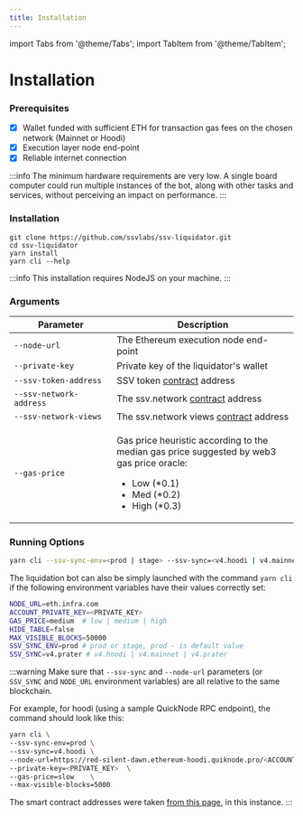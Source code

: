 ```yaml
---
title: Installation
---
```


import Tabs from '@theme/Tabs';
import TabItem from '@theme/TabItem';

# Installation

### Prerequisites

* [x] Wallet funded with sufficient ETH for transaction gas fees on the chosen network (Mainnet or Hoodi)
* [x] Execution layer node end-point
* [x] Reliable internet connection

:::info
The minimum hardware requirements are very low. A single board computer could run multiple instances of the bot, along with other tasks and services, without perceiving an impact on performance.
:::

### Installation

```git
git clone https://github.com/ssvlabs/ssv-liquidator.git
cd ssv-liquidator
yarn install
yarn cli --help
```

:::info
This installation requires NodeJS on your machine.
:::

### Arguments

<table><thead><tr><th width="230.29247910863506">Parameter</th><th width="466.2">Description</th></tr></thead><tbody><tr><td><code>--node-url</code></td><td>The Ethereum execution node end-point</td></tr><tr><td><code>--private-key</code></td><td>Private key of the liquidator's wallet</td></tr><tr><td><code>--ssv-token-address</code></td><td>SSV token <a href="../../developers/smart-contracts/#bhl3qnbkn7py-1">contract</a> address</td></tr><tr><td><code>--ssv-network-address</code></td><td>The ssv.network <a href="../../developers/smart-contracts/#bhl3qnbkn7py-1">contract</a> address</td></tr><tr><td><code>--ssv-network-views</code></td><td>The ssv.network views <a href="../../developers/smart-contracts/#bhl3qnbkn7py-1">contract</a> address</td></tr><tr><td><code>--gas-price</code></td><td><p>Gas price heuristic according to the median gas price suggested by web3 gas price oracle:</p><ul><li>Low (*0.1)</li><li>Med (*0.2)</li><li>High (*0.3)</li></ul></td></tr></tbody></table>

### Running Options

<Tabs>
  <TabItem value="cli" label="Option 1: Using CLI Arguments">

```sh
yarn cli --ssv-sync-env=<prod | stage> --ssv-sync=<v4.hoodi | v4.mainnet | v4.prater> --node-url=<NODE_URL>  --private-key=<PRIVATE_KEY>  --gas-price=slow --max-visible-blocks=<MAX_BLOCKS>
```

  </TabItem>
  <TabItem value="env" label="Option 2: Using .ENV Variables">

The liquidation bot can also be simply launched with the command `yarn cli` if the following environment variables have their values correctly set:

```bash
NODE_URL=eth.infra.com 
ACCOUNT_PRIVATE_KEY=<PRIVATE_KEY>
GAS_PRICE=medium  # low | medium | high
HIDE_TABLE=false
MAX_VISIBLE_BLOCKS=50000
SSV_SYNC_ENV=prod # prod or stage, prod - is default value
SSV_SYNC=v4.prater # v4.hoodi | v4.mainnet | v4.prater
```

  </TabItem>
</Tabs>

:::warning
Make sure that `--ssv-sync` and `--node-url` parameters (or `SSV_SYNC` and `NODE_URL` environment variables) are all relative to the same blockchain.

For example, for hoodi (using a sample QuickNode RPC endpoint), the command should look like this:

```sh
yarn cli \
--ssv-sync-env=prod \
--ssv-sync=v4.hoodi \
--node-url=https://red-silent-dawn.ethereum-hoodi.quiknode.pro/<ACCOUNT_ID>/  \
--private-key=<PRIVATE_KEY>  \
--gas-price=slow    \
--max-visible-blocks=5000
```

The smart contract addresses were taken [from this page](../../developers/smart-contracts/#hoodi-testnet), in this instance.
:::
